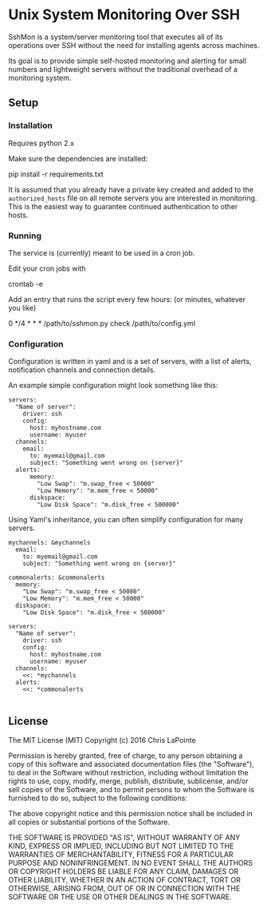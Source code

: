 # Unix System Monitoring Over SSH

SshMon is a system/server monitoring tool that executes all of its operations over SSH without the
need for installing agents across machines.

Its goal is to provide simple self-hosted monitoring and alerting for small numbers and lightweight
servers without the traditional overhead of a monitoring system.

## Setup

### Installation

Requires python 2.x

Make sure the dependencies are installed:

   pip install -r requirements.txt

It is assumed that you already have a private key created and added to the `authorized_hosts` file on
all remote servers you are interested in monitoring.  This is the easiest way to guarantee continued
authentication to other hosts.

### Running

The service is (currently) meant to be used in a cron job.

Edit your cron jobs with

   crontab -e

Add an entry that runs the script every few hours: (or minutes, whatever you like)

   0 */4 * * * /path/to/sshmon.py check /path/to/config.yml

### Configuration

Configuration is written in yaml and is a set of servers, with a list of alerts, notification channels
and connection details.

An example simple configuration might look something like this:

```
servers:
  "Name of server":
    driver: ssh
    config:
      host: myhostname.com
      username: myuser
  channels:
    email:
      to: myemail@gmail.com
      subject: "Something went wrong on {server}"
  alerts:
      memory:
        "Low Swap": "m.swap_free < 50000"
        "Low Memory": "m.mem_free < 50000"
      diskspace:
        "Low Disk Space": "m.disk_free < 500000"
```

Using Yaml's inheritance, you can often simplify configuration for many servers.

```
mychannels: &mychannels
  email:
    to: myemail@gmail.com
    subject: "Something went wrong on {server}"

commonalerts: &commonalerts
  memory:
    "Low Swap": "m.swap_free < 50000"
    "Low Memory": "m.mem_free < 50000"
  diskspace:
    "Low Disk Space": "m.disk_free < 500000"

servers:
  "Name of server":
    driver: ssh
    config:
      host: myhostname.com
      username: myuser
  channels:
    <<: *mychannels
  alerts:
    <<: *commonalerts
      
```

## License

The MIT License (MIT)
Copyright (c) 2016 Chris LaPointe

Permission is hereby granted, free of charge, to any person obtaining a copy of this software and associated documentation files (the "Software"), to deal in the Software without restriction, including without limitation the rights to use, copy, modify, merge, publish, distribute, sublicense, and/or sell copies of the Software, and to permit persons to whom the Software is furnished to do so, subject to the following conditions:

The above copyright notice and this permission notice shall be included in all copies or substantial portions of the Software.

THE SOFTWARE IS PROVIDED "AS IS", WITHOUT WARRANTY OF ANY KIND, EXPRESS OR IMPLIED, INCLUDING BUT NOT LIMITED TO THE WARRANTIES OF MERCHANTABILITY, FITNESS FOR A PARTICULAR PURPOSE AND NONINFRINGEMENT. IN NO EVENT SHALL THE AUTHORS OR COPYRIGHT HOLDERS BE LIABLE FOR ANY CLAIM, DAMAGES OR OTHER LIABILITY, WHETHER IN AN ACTION OF CONTRACT, TORT OR OTHERWISE, ARISING FROM, OUT OF OR IN CONNECTION WITH THE SOFTWARE OR THE USE OR OTHER DEALINGS IN THE SOFTWARE.